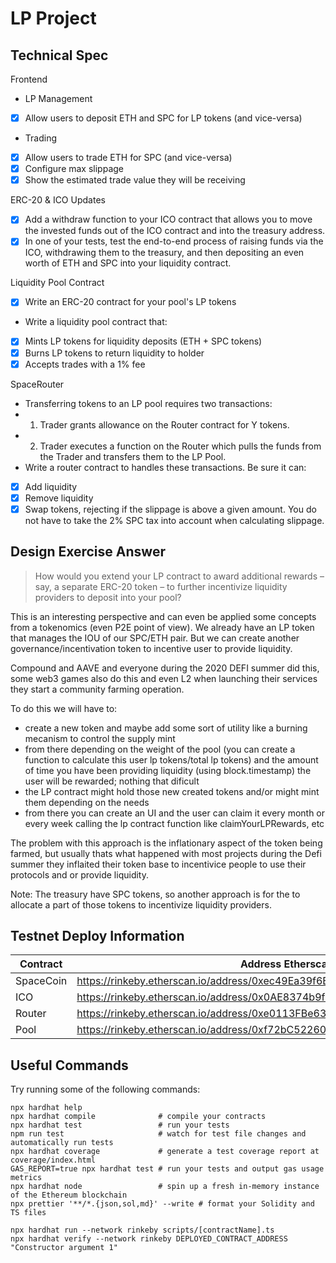 # LP Project

## Technical Spec
<!-- Here you should list the technical requirements of the project. These should include the points given in the project spec, but will go beyond what is given in the spec because that was written by a non-technical client who leaves it up to you to fill in the spec's details -->

Frontend
- LP Management
- [x] Allow users to deposit ETH and SPC for LP tokens (and vice-versa)
- Trading
- [x] Allow users to trade ETH for SPC (and vice-versa)
- [x] Configure max slippage
- [x] Show the estimated trade value they will be receiving

ERC-20 & ICO Updates
- [x] Add a withdraw function to your ICO contract that allows you to move the invested funds out of the ICO contract and into the treasury address.
- [x] In one of your tests, test the end-to-end process of raising funds via the ICO, withdrawing them to the treasury, and then depositing an even worth of ETH and SPC into your liquidity contract.

Liquidity Pool Contract
- [x] Write an ERC-20 contract for your pool's LP tokens
- Write a liquidity pool contract that:
- [x] Mints LP tokens for liquidity deposits (ETH + SPC tokens)
- [x] Burns LP tokens to return liquidity to holder
- [x] Accepts trades with a 1% fee

SpaceRouter
- Transferring tokens to an LP pool requires two transactions:
- 1. Trader grants allowance on the Router contract for Y tokens.
- 2. Trader executes a function on the Router which pulls the funds from the Trader and transfers them to the LP Pool.
- Write a router contract to handles these transactions. Be sure it can:
- [x] Add liquidity
- [x] Remove liquidity
- [x] Swap tokens, rejecting if the slippage is above a given amount. You do not have to take the 2% SPC tax into account when calculating slippage.

## Design Exercise Answer
<!-- Answer the Design Exercise. -->
<!-- In your answer: (1) Consider the tradeoffs of your design, and (2) provide some pseudocode, or a diagram, to illustrate how one would get started. -->

> How would you extend your LP contract to award additional rewards – say, a separate ERC-20 token – to further incentivize liquidity providers to deposit into your pool?

This is an interesting perspective and can even be applied some concepts from a tokenomics (even P2E point of view). We already have an LP token that manages the IOU of our SPC/ETH pair. But we can create another governance/incentivation token to incentive user to provide liquidity.

Compound and AAVE and everyone during the 2020 DEFI summer did this, some web3 games also do this and even L2 when launching their services they start a community farming operation.

To do this we will have to:
- create a new token and maybe add some sort of utility like a burning mecanism to control the supply mint
- from there depending on the weight of the pool (you can create a function to calculate this user lp tokens/total lp tokens) and the amount of time you have been providing liquidity (using block.timestamp) the user will be rewarded; nothing that dificult
- the LP contract might hold those new created tokens and/or might mint them depending on the needs
- from there you can create an UI and the user can claim it every month or every week calling the lp contract function like claimYourLPRewards, etc

The problem with this approach is the inflationary aspect of the token being farmed, but usually thats what happened with most projects during the Defi summer they inflaited their token base to incentivice people to use their protocols and or provide liquidity.

Note: The treasury have SPC tokens, so another approach is for the to allocate a part of those tokens to incentivize liquidity providers.

## Testnet Deploy Information

| Contract | Address Etherscan Link |
| -------- | ------- |
| SpaceCoin | https://rinkeby.etherscan.io/address/0xec49Ea39f6B6A3dD9C606Ed33E590e8d9402Fb9d |
| ICO | https://rinkeby.etherscan.io/address/0x0AE8374b9fEe8FabF35a43cc23A31A9d2a2bC4F3 |
| Router | https://rinkeby.etherscan.io/address/0xe0113FBe637116729e554CC76b95EB830DcE498b |
| Pool | https://rinkeby.etherscan.io/address/0xf72bC522601e439E7F979809d380A12E8149aca6 |

## Useful Commands

Try running some of the following commands:

```shell
npx hardhat help
npx hardhat compile              # compile your contracts
npx hardhat test                 # run your tests
npm run test                     # watch for test file changes and automatically run tests
npx hardhat coverage             # generate a test coverage report at coverage/index.html
GAS_REPORT=true npx hardhat test # run your tests and output gas usage metrics
npx hardhat node                 # spin up a fresh in-memory instance of the Ethereum blockchain
npx prettier '**/*.{json,sol,md}' --write # format your Solidity and TS files

npx hardhat run --network rinkeby scripts/[contractName].ts
npx hardhat verify --network rinkeby DEPLOYED_CONTRACT_ADDRESS "Constructor argument 1"
```